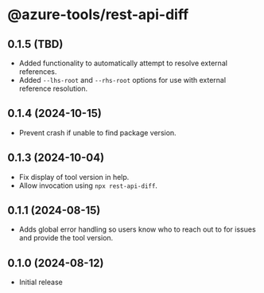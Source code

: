 # @azure-tools/rest-api-diff

## 0.1.5 (TBD)

- Added functionality to automatically attempt to resolve external references.
- Added `--lhs-root` and `--rhs-root` options for use with external reference resolution.

## 0.1.4 (2024-10-15)

- Prevent crash if unable to find package version.

## 0.1.3 (2024-10-04)

- Fix display of tool version in help.
- Allow invocation using `npx rest-api-diff`.

## 0.1.1 (2024-08-15)

- Adds global error handling so users know who to reach out to for issues and provide the tool version.

## 0.1.0 (2024-08-12)

- Initial release
